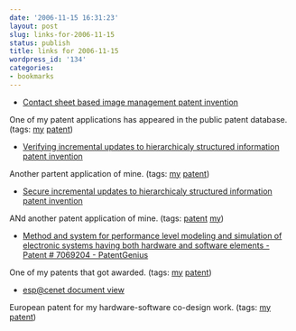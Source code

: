```yaml
---
date: '2006-11-15 16:31:23'
layout: post
slug: links-for-2006-11-15
status: publish
title: links for 2006-11-15
wordpress_id: '134'
categories:
- bookmarks
---
```




  * [Contact sheet based image management patent invention](http://www.freshpatents.com/Contact-sheet-based-image-management-dt20061026ptan20060242567.php)




One of my patent applications has appeared in the public patent database. (tags: [my](http://del.icio.us/eob/my) [patent](http://del.icio.us/eob/patent))





  * [Verifying incremental updates to hierarchicaly structured information patent invention](http://www.freshpatents.com/Verifying-incremental-updates-to-hierarchicaly-structured-information-dt20051208ptan20050273472.php)




Another partent application of mine. (tags: [my](http://del.icio.us/eob/my) [patent](http://del.icio.us/eob/patent))





  * [Secure incremental updates to hierarchicaly structured information patent invention](http://www.freshpatents.com/Secure-incremental-updates-to-hierarchicaly-structured-information-dt20051208ptan20050273471.php)




ANd another patent application of mine. (tags: [patent](http://del.icio.us/eob/patent) [my](http://del.icio.us/eob/my))





  * [Method and system for performance level modeling and simulation of electronic systems having both hardware and software elements - Patent # 7069204 - PatentGenius](http://www.patentgenius.com/patent/7069204.html)




One of my patents that got awarded. (tags: [my](http://del.icio.us/eob/my) [patent](http://del.icio.us/eob/patent))





  * [esp@cenet document view](http://v3.espacenet.com/textdoc?DB=EPODOC&IDX=WO0227565)




European patent for my hardware-software co-design work. (tags: [my](http://del.icio.us/eob/my) [patent](http://del.icio.us/eob/patent))






